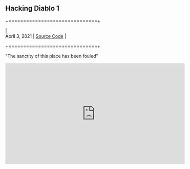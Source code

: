 ## Hacking Diablo 1

+==============================+

|	
April 3, 2021 | 
[Source Code](https://github.com/danjaaron/Diablo1-Trainer.git) 
|

+==============================+

"The sanctity of this place has been fouled"

<iframe width="560" height="315" src="https://www.youtube.com/watch?v=_8swAp4mI6M" frameborder="0" allow="accelerometer; autoplay; clipboard-write; encrypted-media; gyroscope; picture-in-picture" allowfullscreen></iframe>


